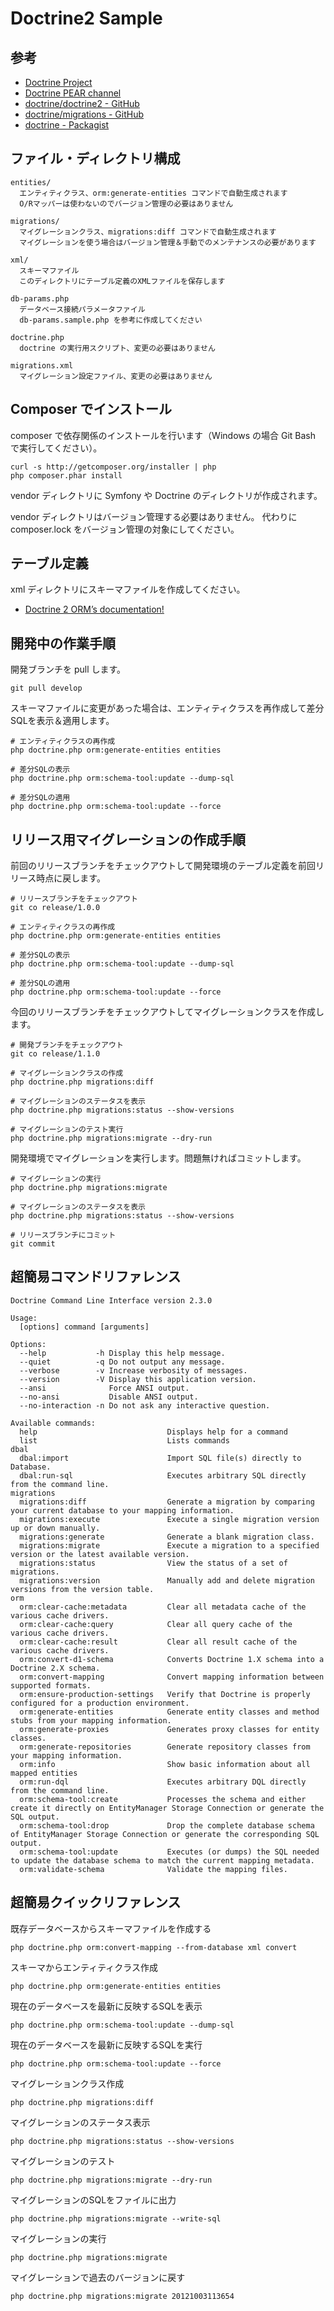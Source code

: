 # Doctrine2 Sample #

## 参考 ##

- [Doctrine Project](http://www.doctrine-project.org/)
- [Doctrine PEAR channel](http://pear.doctrine-project.org/)
- [doctrine/doctrine2 - GitHub](https://github.com/doctrine/doctrine2)
- [doctrine/migrations - GitHub](https://github.com/doctrine/migrations)
- [doctrine - Packagist](http://packagist.org/packages/doctrine/)


## ファイル・ディレクトリ構成 ##

    entities/
      エンティティクラス、orm:generate-entities コマンドで自動生成されます
      O/Rマッパーは使わないのでバージョン管理の必要はありません
      
    migrations/
      マイグレーションクラス、migrations:diff コマンドで自動生成されます
      マイグレーションを使う場合はバージョン管理＆手動でのメンテナンスの必要があります
      
    xml/
      スキーマファイル
      このディレクトリにテーブル定義のXMLファイルを保存します
      
    db-params.php
      データベース接続パラメータファイル
      db-params.sample.php を参考に作成してください
      
    doctrine.php
      doctrine の実行用スクリプト、変更の必要はありません
      
    migrations.xml
      マイグレーション設定ファイル、変更の必要はありません


## Composer でインストール ##

composer で依存関係のインストールを行います（Windows の場合 Git Bash で実行してください）。

    curl -s http://getcomposer.org/installer | php
    php composer.phar install

vendor ディレクトリに Symfony や Doctrine のディレクトリが作成されます。

vendor ディレクトリはバージョン管理する必要はありません。
代わりに composer.lock をバージョン管理の対象にしてください。


## テーブル定義 ##

xml ディレクトリにスキーマファイルを作成してください。

- [Doctrine 2 ORM’s documentation!](http://docs.doctrine-project.org/projects/doctrine-orm/en/latest/index.html)


## 開発中の作業手順 ##

開発ブランチを pull します。

    git pull develop

スキーマファイルに変更があった場合は、エンティティクラスを再作成して差分SQLを表示＆適用します。

    # エンティティクラスの再作成
    php doctrine.php orm:generate-entities entities
    
    # 差分SQLの表示
    php doctrine.php orm:schema-tool:update --dump-sql
    
    # 差分SQLの適用
    php doctrine.php orm:schema-tool:update --force


## リリース用マイグレーションの作成手順 ##

前回のリリースブランチをチェックアウトして開発環境のテーブル定義を前回リリース時点に戻します。

    # リリースブランチをチェックアウト
    git co release/1.0.0

    # エンティティクラスの再作成
    php doctrine.php orm:generate-entities entities
    
    # 差分SQLの表示
    php doctrine.php orm:schema-tool:update --dump-sql
    
    # 差分SQLの適用
    php doctrine.php orm:schema-tool:update --force

今回のリリースブランチをチェックアウトしてマイグレーションクラスを作成します。

    # 開発ブランチをチェックアウト
    git co release/1.1.0
    
    # マイグレーションクラスの作成
    php doctrine.php migrations:diff
    
    # マイグレーションのステータスを表示
    php doctrine.php migrations:status --show-versions
    
    # マイグレーションのテスト実行
    php doctrine.php migrations:migrate --dry-run
    
開発環境でマイグレーションを実行します。問題無ければコミットします。

    # マイグレーションの実行
    php doctrine.php migrations:migrate
    
    # マイグレーションのステータスを表示
    php doctrine.php migrations:status --show-versions
    
    # リリースブランチにコミット
    git commit


## 超簡易コマンドリファレンス ##

    Doctrine Command Line Interface version 2.3.0

    Usage:
      [options] command [arguments]

    Options:
      --help           -h Display this help message.
      --quiet          -q Do not output any message.
      --verbose        -v Increase verbosity of messages.
      --version        -V Display this application version.
      --ansi              Force ANSI output.
      --no-ansi           Disable ANSI output.
      --no-interaction -n Do not ask any interactive question.

    Available commands:
      help                             Displays help for a command
      list                             Lists commands
    dbal
      dbal:import                      Import SQL file(s) directly to Database.
      dbal:run-sql                     Executes arbitrary SQL directly from the command line.
    migrations
      migrations:diff                  Generate a migration by comparing your current database to your mapping information.
      migrations:execute               Execute a single migration version up or down manually.
      migrations:generate              Generate a blank migration class.
      migrations:migrate               Execute a migration to a specified version or the latest available version.
      migrations:status                View the status of a set of migrations.
      migrations:version               Manually add and delete migration versions from the version table.
    orm
      orm:clear-cache:metadata         Clear all metadata cache of the various cache drivers.
      orm:clear-cache:query            Clear all query cache of the various cache drivers.
      orm:clear-cache:result           Clear all result cache of the various cache drivers.
      orm:convert-d1-schema            Converts Doctrine 1.X schema into a Doctrine 2.X schema.
      orm:convert-mapping              Convert mapping information between supported formats.
      orm:ensure-production-settings   Verify that Doctrine is properly configured for a production environment.
      orm:generate-entities            Generate entity classes and method stubs from your mapping information.
      orm:generate-proxies             Generates proxy classes for entity classes.
      orm:generate-repositories        Generate repository classes from your mapping information.
      orm:info                         Show basic information about all mapped entities
      orm:run-dql                      Executes arbitrary DQL directly from the command line.
      orm:schema-tool:create           Processes the schema and either create it directly on EntityManager Storage Connection or generate the SQL output.
      orm:schema-tool:drop             Drop the complete database schema of EntityManager Storage Connection or generate the corresponding SQL output.
      orm:schema-tool:update           Executes (or dumps) the SQL needed to update the database schema to match the current mapping metadata.
      orm:validate-schema              Validate the mapping files.


## 超簡易クイックリファレンス ##

既存データベースからスキーマファイルを作成する

    php doctrine.php orm:convert-mapping --from-database xml convert

スキーマからエンティティクラス作成

    php doctrine.php orm:generate-entities entities

現在のデータベースを最新に反映するSQLを表示

    php doctrine.php orm:schema-tool:update --dump-sql

現在のデータベースを最新に反映するSQLを実行

    php doctrine.php orm:schema-tool:update --force

マイグレーションクラス作成

    php doctrine.php migrations:diff

マイグレーションのステータス表示

    php doctrine.php migrations:status --show-versions

マイグレーションのテスト 

    php doctrine.php migrations:migrate --dry-run

マイグレーションのSQLをファイルに出力

    php doctrine.php migrations:migrate --write-sql

マイグレーションの実行

    php doctrine.php migrations:migrate

マイグレーションで過去のバージョンに戻す

    php doctrine.php migrations:migrate 20121003113654
